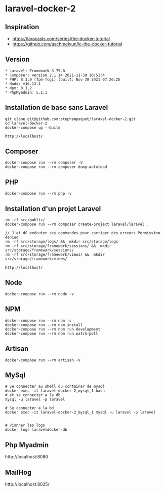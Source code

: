 # laravel-docker-2

## Inspiration
* https://laracasts.com/series/the-docker-tutorial
* https://github.com/aschmelyun/lc-the-docker-tutorial

## Version
```
* Laravel: Framework 8.75.0
* Composer: version 2.1.14 2021-11-30 10:51:4
* PHP: 8.1.0 (fpm-fcgi) (built: Nov 30 2021 07:26:25
* Node: v16.13.1
* Npm: 8.1.2
* PhpMyadmin: 5.1.1
```

## Installation de base sans Laravel
```
git clone git@github.com:stephanpaquet/laravel-docker-2.git
cd laravel-docker-2
docker-compose up --build

http://localhost/
```

## Composer
```
docker-compose run --rm composer -V
docker-compose run --rm composer dump-autoload
```

## PHP
```
docker-compose run --rm php -v

```

## Installation d'un projet Laravel
```
rm -rf src/public/
docker-compose run --rm composer create-project laravel/laravel . 

// J'ai dû exécuter ces commandes pour corriger des erreurs Permission denied
rm -rf src/storage/logs/ &&  mkdir src/storage/logs
rm -rf src/storage/framework/sessions/ &&  mkdir src/storage/framework/sessions/
rm -rf src/storage/framework/views/ &&  mkdir src/storage/framework/views/

http://localhost/
```

## Node
```
docker-compose run --rm node -v
```

## NPM
```
docker-compose run --rm npm -v
docker-compose run --rm npm install
docker-compose run --rm npm run development
docker-compose run --rm npm run watch-poll

```

## Artisan
```
docker-compose run --rm artisan -V
```

## MySql 
```
# Se connecter au shell du container de mysql
docker exec -it laravel-docker-2_mysql_1 bash
# et se connecter a la db
mysql -u laravel -p laravel 

# Se connecter a la bd
docker exec -it laravel-docker-2_mysql_1 mysql -u laravel -p laravel


# Vionner les logs
docker logs laraveldocker-db
```

## Php Myadmin
http://localhost:8080

## MailHog
http://localhost:8025/

